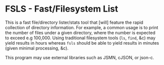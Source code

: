 # FSLS - Fast/Filesystem List

This is a fast file/directory lister/stats tool that [will] feature the rapid collection of directory information. For example, a common usage is to print the number of files under a given directory, where the number is expected to exceed e.g 100,000. Using traditional filesystem tools (`ls`, `find`, &c) may yield results in hours whereas `fsls` should be able to yield results in minutes (given minimal processing, &c).

This program may use external libraries such as JSMN, cJSON, or json-c. 
